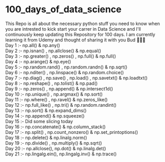 # 100_days_of_data_science

This Repo is all about the necessary python stuff you need to know when you are intrested to kick start your carrer in Data Science and I'll continuously keep updating this Repository for 100 days.
I am currently learning it from Udemy and thought of sharing it with you Bud 🤞🤞🤞
<br>
Day  1 :- np.all() & np.any() <br>
Day  2 :- np.isnan() , np.allclose() & np.equal() <br>
Day  3 :- np.greater() , np.zeros() , np.full() & np.full() <br>
Day  4 :- np.arange() & np.eye() <br>
Day  5 :- np.random.rand() , np.random.randn() & np.sqrt() <br>
Day  6 :- np.nditer() , np.linspace() & np.random.choice() <br>
Day  7 :- np.diag() , np.save() , np.load() , np.savetxt() & np.loadtxt() <br>
Day  8 :- np.reshape() , np.tolist() & np.pad() <br>
Day  9 :- np.zeros() , np.append() & np.intersect1d() <br>
Day 10 :- np.unique() , np.argmax() & np.sort() <br>
Day 11 :- np.where() , np.ravel() & np.zeros_like() <br>
Day 12 :- np.full_like() , np.tri() & np.random.randint()<br>
Day 13 :- np.sort() & np.expand_dims() <br>
Day 14 :- np.append() & np.squeeze() <br>
Day 15 :- Did some slicing today <br>
Day 16 :- np.concatenate() & np.column_stack() <br>
Day 17 :- np.split() , np.count_nonzero() & np.set_printoptions()<br>
Day 18 :- np.delete() & np.linalg.norm() <br>
Day 19 :- np.divide() , np.multiply() & np.sqrt() <br>
Day 20 :- np.allclose(), np.dot() & np.linalg.det() <br>
Day 21 :- np.lingalg.ein(), np.lingalg.inv() & np.trace()<br>

